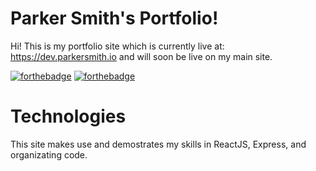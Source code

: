 # Parker Smith's Portfolio!
Hi! This is my portfolio site which is currently live at: https://dev.parkersmith.io and will soon be live on my main site. 

[![forthebadge](https://forthebadge.com/images/badges/built-with-love.svg)](https://forthebadge.com) [![forthebadge](https://forthebadge.com/images/badges/powered-by-energy-drinks.svg)](https://forthebadge.com)


# Technologies
This site makes use and demostrates my skills in ReactJS, Express, and organizating code.
